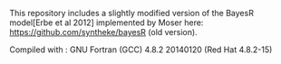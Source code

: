 This repository includes a slightly modified version of the BayesR model[Erbe et al 2012] implemented by Moser here: https://github.com/syntheke/bayesR (old version).


Compiled with : GNU Fortran (GCC) 4.8.2 20140120 (Red Hat 4.8.2-15)

